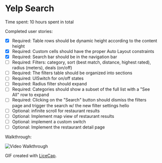 # Yelp Search

Time spent: 10 hours spent in total

Completed user stories:

 * [x] Required: Table rows should be dynamic height according to the content height
 * [x] Required: Custom cells should have the proper Auto Layout constraints
 * [x] Required: Search bar should be in the navigation bar 
 * [ ] Required: Filters: category, sort (best match, distance, highest rated), radius (meters), deals (on/off)
 * [ ] Required: The filters table should be organized into sections
 * [ ] Required: UISwitch for on/off states
 * [ ] Required: Radius filter should expand
 * [ ] Required: Categories should show a subset of the full list with a "See All" row to expand
 * [ ] Required: Clicking on the "Search" button should dismiss the filters page and trigger the search w/ the new filter settings hello
 * [ ] Optional: infinite scroll for restaurant results
 * [ ] Optional: Implement map view of restaurant results
 * [ ] Optional: implement a custom switch
 * [ ] Optional: Implement the restaurant detail page 

Walkthrough:

![Video Walkthrough](rotten.tomatoes.gif)

GIF created with [LiceCap](http://www.cockos.com/licecap/).

